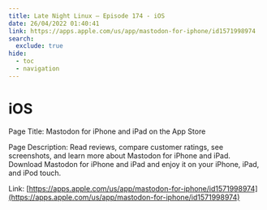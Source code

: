```yaml
---
title: Late Night Linux – Episode 174 - iOS
date: 26/04/2022 01:40:41
link: https://apps.apple.com/us/app/mastodon-for-iphone/id1571998974
search:
  exclude: true
hide:
  - toc
  - navigation
---
```


# iOS

Page Title: ‎Mastodon for iPhone and iPad on the App Store

Page Description: Read reviews, compare customer ratings, see screenshots, and learn more about Mastodon for iPhone and iPad. Download Mastodon for iPhone and iPad and enjoy it on your iPhone, iPad, and iPod touch. 

Link: [https://apps.apple.com/us/app/mastodon-for-iphone/id1571998974](https://apps.apple.com/us/app/mastodon-for-iphone/id1571998974)
